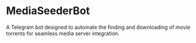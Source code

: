 # MediaSeederBot
A Telegram bot designed to automate the finding and downloading of movie torrents for seamless media server integration.
